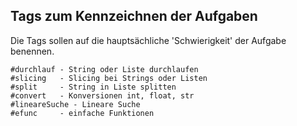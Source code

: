 ## Tags zum Kennzeichnen der Aufgaben

Die Tags sollen auf die hauptsächliche 'Schwierigkeit' der Aufgabe 
benennen.

```
#durchlauf - String oder Liste durchlaufen
#slicing   - Slicing bei Strings oder Listen
#split     - String in Liste splitten
#convert   - Konversionen int, float, str
#lineareSuche - Lineare Suche
#efunc     - einfache Funktionen







```